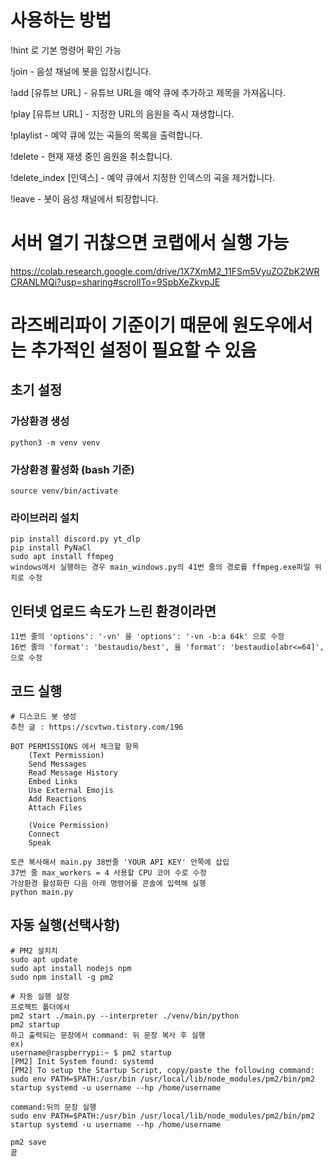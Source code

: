 # 사용하는 방법
!hint 로 기본 명령어 확인 가능

!join - 음성 채널에 봇을 입장시킵니다.

!add [유튜브 URL] - 유튜브 URL을 예약 큐에 추가하고 제목을 가져옵니다.

!play [유튜브 URL] - 지정한 URL의 음원을 즉시 재생합니다.

!playlist - 예약 큐에 있는 곡들의 목록을 출력합니다.

!delete - 현재 재생 중인 음원을 취소합니다.

!delete_index [인덱스] - 예약 큐에서 지정한 인덱스의 곡을 제거합니다.

!leave - 봇이 음성 채널에서 퇴장합니다.

# 서버 열기 귀찮으면 코랩에서 실행 가능
https://colab.research.google.com/drive/1X7XmM2_11FSm5VyuZOZbK2WRCRANLMQi?usp=sharing#scrollTo=9SpbXeZkvpJE


# 라즈베리파이 기준이기 때문에 원도우에서는 추가적인 설정이 필요할 수 있음
## 초기 설정

### 가상환경 생성

    python3 -m venv venv

### 가상환경 활성화 (bash 기준)

    source venv/bin/activate

### 라이브러리 설치

    pip install discord.py yt_dlp
    pip install PyNaCl
    sudo apt install ffmpeg
    windows에서 실행하는 경우 main_windows.py의 41번 줄의 경로를 ffmpeg.exe파일 위치로 수정

## 인터넷 업로드 속도가 느린 환경이라면 
    11번 줄의 'options': '-vn' 을 'options': '-vn -b:a 64k' 으로 수정
    16번 줄의 'format': 'bestaudio/best', 을 'format': 'bestaudio[abr<=64]', 으로 수정

## 코드 실행

    # 디스코드 봇 생성
    추천 글 : https://scvtwo.tistory.com/196

    BOT PERMISSIONS 에서 체크할 항목
        (Text Permission)
        Send Messages
        Read Message History
        Embed Links
        Use External Emojis
        Add Reactions
        Attach Files

        (Voice Permission)
        Connect
        Speak

    토큰 복사해서 main.py 38번줄 'YOUR API KEY' 안쪽에 삽입
    37번 줄 max_workers = 4 사용할 CPU 코어 수로 수정
    가상환경 활성화한 다음 아래 명령어를 콘솔에 입력해 실행
    python main.py

## 자동 실행(선택사항)

    # PM2 설치치
    sudo apt update
    sudo apt install nodejs npm
    sudo npm install -g pm2

    # 자동 실행 설정
    프로젝트 폴더에서
    pm2 start ./main.py --interpreter ./venv/bin/python
    pm2 startup
    하고 출력되는 문장에서 command: 뒤 문장 복사 후 실행
    ex) 
    username@raspberrypi:~ $ pm2 startup
    [PM2] Init System found: systemd
    [PM2] To setup the Startup Script, copy/paste the following command: sudo env PATH=$PATH:/usr/bin /usr/local/lib/node_modules/pm2/bin/pm2 startup systemd -u username --hp /home/username
    
    command:뒤의 문장 실행
    sudo env PATH=$PATH:/usr/bin /usr/local/lib/node_modules/pm2/bin/pm2 startup systemd -u username --hp /home/username

    pm2 save
    끝

